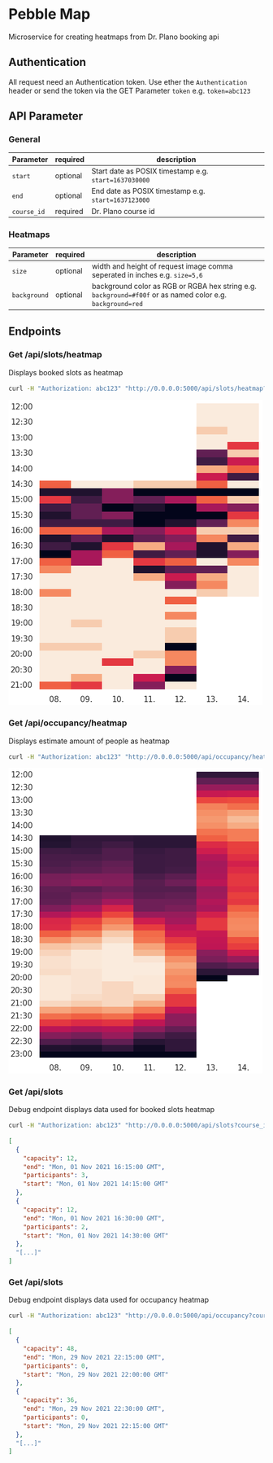 # Pebble Map

Microservice for creating heatmaps from Dr. Plano booking api

## Authentication

All request need an Authentication token. Use ether the `Authentication` header or send the token via the GET
Parameter `token` e.g. `token=abc123`

## API Parameter

### General

| Parameter    | required   | description |
|--------------|------------|-------------|
| `start`      | optional   | Start date as POSIX timestamp e.g. `start=1637030000` |
| `end`        | optional   | End date as POSIX timestamp e.g. `start=1637123000`   |
| `course_id`  | required   | Dr. Plano course id        |

### Heatmaps

| Parameter    | required   | description |
|--------------|------------|-------------|
| `size`       | optional   | width and height of request image comma seperated in inches e.g. `size=5,6`  |
| `background` | optional   | background color as RGB or RGBA hex string e.g. `background=#f00f` or as named color e.g. `background=red`|

## Endpoints

### Get /api/slots/heatmap

Displays booked slots as heatmap

```bash
curl -H "Authorization: abc123" "http://0.0.0.0:5000/api/slots/heatmap?course_id=123456" --output heatmap.png
```

![Slots](img/heatmap-week-slots.png)

### Get /api/occupancy/heatmap

Displays estimate amount of people as heatmap

```bash
curl -H "Authorization: abc123" "http://0.0.0.0:5000/api/occupancy/heatmap?course_id=123456" --output heatmap.png
```

![Slots](img/heatmap-week-occupancy.png)

### Get /api/slots

Debug endpoint displays data used for booked slots heatmap

```bash
curl -H "Authorization: abc123" "http://0.0.0.0:5000/api/slots?course_id=123456"
```

```json
[
  {
    "capacity": 12,
    "end": "Mon, 01 Nov 2021 16:15:00 GMT",
    "participants": 3,
    "start": "Mon, 01 Nov 2021 14:15:00 GMT"
  },
  {
    "capacity": 12,
    "end": "Mon, 01 Nov 2021 16:30:00 GMT",
    "participants": 2,
    "start": "Mon, 01 Nov 2021 14:30:00 GMT"
  },
  "[...]"
]
```

### Get /api/slots

Debug endpoint displays data used for occupancy heatmap

```bash
curl -H "Authorization: abc123" "http://0.0.0.0:5000/api/occupancy?course_id=123456"
```

```json
[
  {
    "capacity": 48,
    "end": "Mon, 29 Nov 2021 22:15:00 GMT",
    "participants": 0,
    "start": "Mon, 29 Nov 2021 22:00:00 GMT"
  },
  {
    "capacity": 36,
    "end": "Mon, 29 Nov 2021 22:30:00 GMT",
    "participants": 0,
    "start": "Mon, 29 Nov 2021 22:15:00 GMT"
  },
  "[...]"
]
```